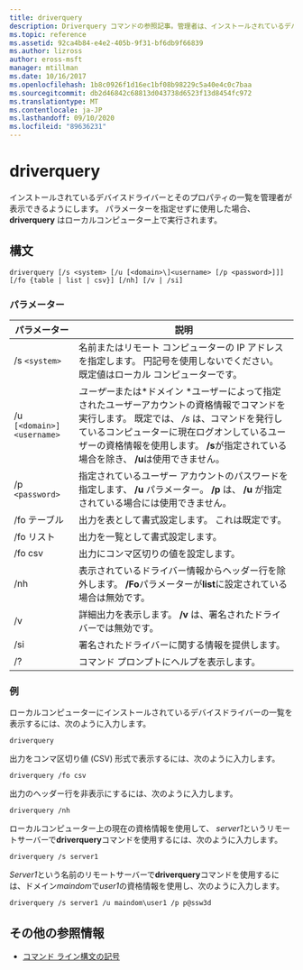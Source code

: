 ```yaml
---
title: driverquery
description: Driverquery コマンドの参照記事。管理者は、インストールされているデバイスドライバーとそのプロパティの一覧を表示できます。
ms.topic: reference
ms.assetid: 92ca4b84-e4e2-405b-9f31-bf6db9f66839
ms.author: lizross
author: eross-msft
manager: mtillman
ms.date: 10/16/2017
ms.openlocfilehash: 1b8c0926f1d16ec1bf08b98229c5a40e4c0c7baa
ms.sourcegitcommit: db2d46842c68813d043738d6523f13d8454fc972
ms.translationtype: MT
ms.contentlocale: ja-JP
ms.lasthandoff: 09/10/2020
ms.locfileid: "89636231"
---
```

# <a name="driverquery"></a>driverquery

インストールされているデバイスドライバーとそのプロパティの一覧を管理者が表示できるようにします。 パラメーターを指定せずに使用した場合、 **driverquery** はローカルコンピューター上で実行されます。

## <a name="syntax"></a>構文

```
driverquery [/s <system> [/u [<domain>\]<username> [/p <password>]]] [/fo {table | list | csv}] [/nh] [/v | /si]
```

### <a name="parameters"></a>パラメーター

| パラメーター | 説明 |
| --------- |------------ |
| /s `<system>` | 名前またはリモート コンピューターの IP アドレスを指定します。 円記号を使用しないでください。 既定値はローカル コンピューターです。 |
| /u `[<domain>]<username>` | *ユーザー*または*ドメイン \*ユーザーによって指定されたユーザーアカウントの資格情報でコマンドを実行します。 既定では、 */s* は、コマンドを発行しているコンピューターに現在ログオンしているユーザーの資格情報を使用します。 **/s**が指定されている場合を除き、 **/u**は使用できません。 |
| /p `<password>` | 指定されているユーザー アカウントのパスワードを指定します、 **/u** パラメーター。 **/p** は、 **/u** が指定されている場合には使用できません。 |
| /fo テーブル | 出力を表として書式設定します。 これは既定です。 |
| /fo リスト | 出力を一覧として書式設定します。 |
| /fo csv | 出力にコンマ区切りの値を設定します。 |
| /nh | 表示されているドライバー情報からヘッダー行を除外します。 **/Fo**パラメーターが**list**に設定されている場合は無効です。 |
| /v | 詳細出力を表示します。 **/v** は、署名されたドライバーでは無効です。 |
| /si | 署名されたドライバーに関する情報を提供します。 |
| /? | コマンド プロンプトにヘルプを表示します。 |

### <a name="examples"></a>例

ローカルコンピューターにインストールされているデバイスドライバーの一覧を表示するには、次のように入力します。

```
driverquery
```

出力をコンマ区切り値 (CSV) 形式で表示するには、次のように入力します。

```
driverquery /fo csv
```

出力のヘッダー行を非表示にするには、次のように入力します。

```
driverquery /nh
```

ローカルコンピューター上の現在の資格情報を使用して、 *server1*というリモートサーバーで**driverquery**コマンドを使用するには、次のように入力します。

```
driverquery /s server1
```

*Server1*という名前のリモートサーバーで**driverquery**コマンドを使用するには、ドメイン*maindom*で*user1*の資格情報を使用し、次のように入力します。

```
driverquery /s server1 /u maindom\user1 /p p@ssw3d
```

## <a name="additional-references"></a>その他の参照情報

- [コマンド ライン構文の記号](command-line-syntax-key.md)